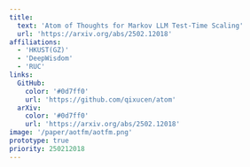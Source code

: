 ```yaml
---
title:
  text: 'Atom of Thoughts for Markov LLM Test-Time Scaling'
  url: 'https://arxiv.org/abs/2502.12018'
affiliations:
  - 'HKUST(GZ)'
  - 'DeepWisdom'
  - 'RUC'
links:
  GitHub:
    color: '#0d7ff0'
    url: 'https://github.com/qixucen/atom'
  arXiv:
    color: '#0d7ff0'
    url: 'https://arxiv.org/abs/2502.12018'
image: '/paper/aotfm/aotfm.png'
prototype: true
priority: 250212018
---
```

